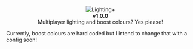<br>
<p align="center">
  <img src="https://github.com/IsGabriellaCurious/InstaFailAccuracy/blob/master/Img/cover-small.png" alt="Lighting+" /> <br>
  <b>v1.0.0</b></br>
  Multiplayer lighting and boost colours? Yes please!
</p>

Currently, boost colours are hard coded but I intend to change that with a config soon!
